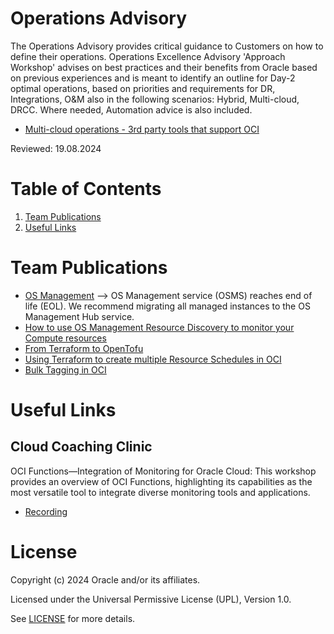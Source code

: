 # Operations Advisory

The Operations Advisory provides critical guidance to Customers on how to define their operations. Operations Excellence Advisory 'Approach Workshop' advises on best practices and their benefits from Oracle based on previous experiences and is meant to identify  an outline for Day-2 optimal operations, based on  priorities and requirements for DR, Integrations, O&M also in the following scenarios: Hybrid, Multi-cloud, DRCC. Where needed, Automation advice is also included.
- [Multi-cloud operations - 3rd party tools that support OCI](https://learnoci.cloud/multi-cloud-operations-3rd-party-tools-that-support-oci-091207d923ed)
  

Reviewed: 19.08.2024

# Table of Contents

1. [Team Publications](#team-publications)
2. [Useful Links](#useful-links)


# Team Publications

- [OS Management](https://github.com/hoehenunterschied/OSManagement) --> OS Management service (OSMS) reaches end of life (EOL). We recommend migrating all managed instances to the OS Management Hub service.
- [How to use OS Management Resource Discovery to monitor your Compute resources](https://learnoci.cloud/how-to-use-os-management-resource-discovery-to-monitor-your-compute-resources-bf19800f51fe)
- [From Terraform to OpenTofu](https://medium.com/@ralflange/667672c609c8)
- [Using Terraform to create multiple Resource Schedules in OCI](https://karthicin.medium.com/terraform-to-create-multiple-resource-schedule-in-oracle-cloud-03aaba51b909)
- [Bulk Tagging in OCI](https://medium.com/@ralflange/tagging-resources-in-oracle-oci-3ded10c1e28f)

# Useful Links 

## Cloud Coaching Clinic

OCI Functions—Integration of Monitoring for Oracle Cloud: This workshop provides an overview of OCI Functions, highlighting its capabilities as the most versatile tool to integrate diverse monitoring tools and applications. 

- [Recording](https://youtu.be/_H0fqbsBvk4)


# License

Copyright (c) 2024 Oracle and/or its affiliates.

Licensed under the Universal Permissive License (UPL), Version 1.0.

See [LICENSE](https://github.com/oracle-devrel/technology-engineering/blob/main/LICENSE) for more details.
